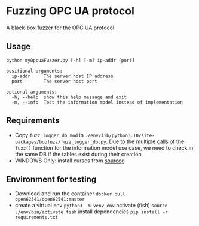 # Fuzzing OPC UA protocol

A black-box fuzzer for the OPC UA protocol.

## Usage
```
python myOpcuaFuzzer.py [-h] [-m] ip-addr [port]

positional arguments:
  ip-addr     The server host IP address
  port        The server host port

optional arguments:
  -h, --help  show this help message and exit
  -m, --info  Test the information model instead of implementation
```
## Requirements
- Copy ```fuzz_logger_db_mod``` in ```./env/lib/python3.10/site-packages/boofuzz/fuzz_logger_db.py```. Due to the multiple calls of the ```fuzz()``` function for the information model use case, we need to check in the same DB if the tables exist during their creation
- WINDOWS Only: install curses from [source](https://www.lfd.uci.edu/~gohlke/pythonlibs/#curses)g

## Environment for testing
- Download and run the container ```docker pull open62541/open62541:master```
- create a virtual env ```python3 -m venv env``` activate (fish) ```source ./env/bin/activate.fish``` install dependencies ```pip install -r requirements.txt```
